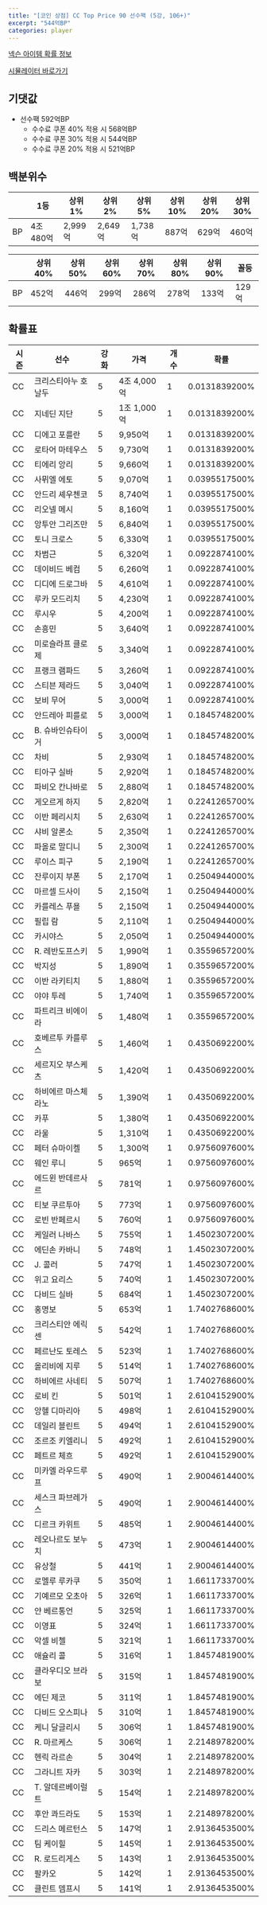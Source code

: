 ```yaml
---
title: "[코인 상점] CC Top Price 90 선수팩 (5강, 106+)"
excerpt: "544억BP"
categories: player
---
```

[넥슨 아이템 확률 정보](http://iteminfo.nexon.com/probability/fco?sn=7597)

[시뮬레이터 바로가기](/simulator/7597)
## 기댓값
- 선수팩 592억BP
  - 수수료 쿠폰 40% 적용 시 568억BP
  - 수수료 쿠폰 30% 적용 시 544억BP
  - 수수료 쿠폰 20% 적용 시 521억BP


## 백분위수

||1등|상위1%|상위2%|상위5%|상위10%|상위20%|상위30%|
|---|---|---|---|---|---|---|---|
|BP|4조 480억|2,999억|2,649억|1,738억|887억|629억|460억|

||상위40%|상위50%|상위60%|상위70%|상위80%|상위90%|꼴등|
|---|---|---|---|---|---|---|---|
|BP|452억|446억|299억|286억|278억|133억|129억|


## 확률표

|시즌|선수|강화|가격|개수|확률|
|---|---|---|---|---|---|
|CC|크리스티아누 호날두|5|4조 4,000억|1|0.0131839200%|
|CC|지네딘 지단|5|1조 1,000억|1|0.0131839200%|
|CC|디에고 포를란|5|9,950억|1|0.0131839200%|
|CC|로타어 마테우스|5|9,730억|1|0.0131839200%|
|CC|티에리 앙리|5|9,660억|1|0.0131839200%|
|CC|사뮈엘 에토|5|9,070억|1|0.0395517500%|
|CC|안드리 셰우첸코|5|8,740억|1|0.0395517500%|
|CC|리오넬 메시|5|8,160억|1|0.0395517500%|
|CC|앙투안 그리즈만|5|6,840억|1|0.0395517500%|
|CC|토니 크로스|5|6,330억|1|0.0395517500%|
|CC|차범근|5|6,320억|1|0.0922874100%|
|CC|데이비드 베컴|5|6,260억|1|0.0922874100%|
|CC|디디에 드로그바|5|4,610억|1|0.0922874100%|
|CC|루카 모드리치|5|4,230억|1|0.0922874100%|
|CC|루시우|5|4,200억|1|0.0922874100%|
|CC|손흥민|5|3,640억|1|0.0922874100%|
|CC|미로슬라프 클로제|5|3,340억|1|0.0922874100%|
|CC|프랭크 램파드|5|3,260억|1|0.0922874100%|
|CC|스티븐 제라드|5|3,040억|1|0.0922874100%|
|CC|보비 무어|5|3,000억|1|0.0922874100%|
|CC|안드레아 피를로|5|3,000억|1|0.1845748200%|
|CC|B. 슈바인슈타이거|5|3,000억|1|0.1845748200%|
|CC|차비|5|2,930억|1|0.1845748200%|
|CC|티아구 실바|5|2,920억|1|0.1845748200%|
|CC|파비오 칸나바로|5|2,880억|1|0.1845748200%|
|CC|게오르게 하지|5|2,820억|1|0.2241265700%|
|CC|이반 페리시치|5|2,630억|1|0.2241265700%|
|CC|샤비 알론소|5|2,350억|1|0.2241265700%|
|CC|파올로 말디니|5|2,300억|1|0.2241265700%|
|CC|루이스 피구|5|2,190억|1|0.2241265700%|
|CC|잔루이지 부폰|5|2,170억|1|0.2504944000%|
|CC|마르셀 드사이|5|2,150억|1|0.2504944000%|
|CC|카를레스 푸욜|5|2,150억|1|0.2504944000%|
|CC|필립 람|5|2,110억|1|0.2504944000%|
|CC|카시야스|5|2,050억|1|0.2504944000%|
|CC|R. 레반도프스키|5|1,990억|1|0.3559657200%|
|CC|박지성|5|1,890억|1|0.3559657200%|
|CC|이반 라키티치|5|1,880억|1|0.3559657200%|
|CC|야야 투레|5|1,740억|1|0.3559657200%|
|CC|파트리크 비에이라|5|1,480억|1|0.3559657200%|
|CC|호베르투 카를루스|5|1,460억|1|0.4350692200%|
|CC|세르지오 부스케츠|5|1,420억|1|0.4350692200%|
|CC|하비에르 마스체라노|5|1,390억|1|0.4350692200%|
|CC|카푸|5|1,380억|1|0.4350692200%|
|CC|라울|5|1,310억|1|0.4350692200%|
|CC|페터 슈마이켈|5|1,300억|1|0.9756097600%|
|CC|웨인 루니|5|965억|1|0.9756097600%|
|CC|에드윈 반데르사르|5|781억|1|0.9756097600%|
|CC|티보 쿠르투아|5|773억|1|0.9756097600%|
|CC|로빈 반페르시|5|760억|1|0.9756097600%|
|CC|케일러 나바스|5|755억|1|1.4502307200%|
|CC|에딘손 카바니|5|748억|1|1.4502307200%|
|CC|J. 콜러|5|747억|1|1.4502307200%|
|CC|위고 요리스|5|740억|1|1.4502307200%|
|CC|다비드 실바|5|684억|1|1.4502307200%|
|CC|홍명보|5|653억|1|1.7402768600%|
|CC|크리스티안 에릭센|5|542억|1|1.7402768600%|
|CC|페르난도 토레스|5|523억|1|1.7402768600%|
|CC|올리비에 지루|5|514억|1|1.7402768600%|
|CC|하비에르 사네티|5|507억|1|1.7402768600%|
|CC|로비 킨|5|501억|1|2.6104152900%|
|CC|앙헬 디마리아|5|498억|1|2.6104152900%|
|CC|데일리 블린트|5|494억|1|2.6104152900%|
|CC|조르조 키엘리니|5|492억|1|2.6104152900%|
|CC|페트르 체흐|5|492억|1|2.6104152900%|
|CC|미카엘 라우드루프|5|490억|1|2.9004614400%|
|CC|세스크 파브레가스|5|490억|1|2.9004614400%|
|CC|디르크 카위트|5|485억|1|2.9004614400%|
|CC|레오나르도 보누치|5|473억|1|2.9004614400%|
|CC|유상철|5|441억|1|2.9004614400%|
|CC|로멜루 루카쿠|5|350억|1|1.6611733700%|
|CC|기예르모 오초아|5|326억|1|1.6611733700%|
|CC|얀 베르통언|5|325억|1|1.6611733700%|
|CC|이영표|5|324억|1|1.6611733700%|
|CC|악셀 비첼|5|321억|1|1.6611733700%|
|CC|애슐리 콜|5|316억|1|1.8457481900%|
|CC|클라우디오 브라보|5|315억|1|1.8457481900%|
|CC|에딘 제코|5|311억|1|1.8457481900%|
|CC|다비드 오스피나|5|310억|1|1.8457481900%|
|CC|케니 달글리시|5|306억|1|1.8457481900%|
|CC|R. 마르케스|5|306억|1|2.2148978200%|
|CC|헨릭 라르손|5|304억|1|2.2148978200%|
|CC|그라니트 자카|5|303억|1|2.2148978200%|
|CC|T. 알데르베이럴트|5|154억|1|2.2148978200%|
|CC|후안 콰드라도|5|153억|1|2.2148978200%|
|CC|드리스 메르턴스|5|147억|1|2.9136453500%|
|CC|팀 케이힐|5|145억|1|2.9136453500%|
|CC|R. 로드리게스|5|143억|1|2.9136453500%|
|CC|팔카오|5|142억|1|2.9136453500%|
|CC|클린트 뎀프시|5|141억|1|2.9136453500%|
